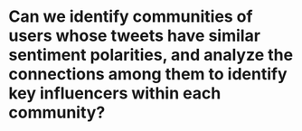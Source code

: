 # Can we identify communities of users whose tweets have similar sentiment polarities, and analyze the connections among them to identify key influencers within each community?
